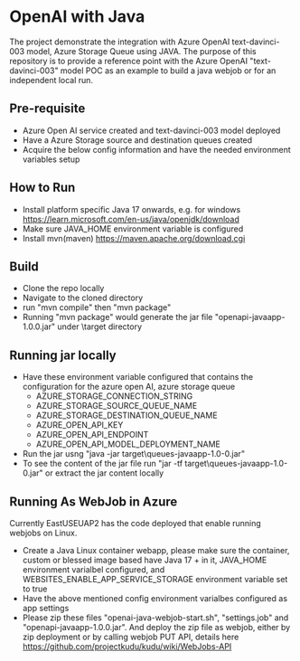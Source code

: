 # OpenAI with Java
The project demonstrate the integration with Azure OpenAI text-davinci-003 model, Azure Storage Queue using JAVA. The purpose of this repository is to provide a reference point with the Azure OpenAI "text-davinci-003" model POC as an example to build a java webjob or for an independent local run.
## Pre-requisite
- Azure Open AI service created and text-davinci-003 model deployed
- Have a Azure Storage source and destination queues created
- Acquire the below config information and have the needed environment variables setup

## How to Run
- Install platform specific Java 17 onwards, e.g. for windows https://learn.microsoft.com/en-us/java/openjdk/download
- Make sure JAVA_HOME environment variable is configured
- Install mvn(maven) https://maven.apache.org/download.cgi

## Build
- Clone the repo locally
- Navigate to the cloned directory
- run "mvn compile" then "mvn package"
- Running "mvn package" would generate the jar file "openapi-javaapp-1.0.0.jar" under \target directory
## Running jar locally
- Have these environment variable configured that contains the configuration for the azure open AI, azure storage queue
  -  AZURE_STORAGE_CONNECTION_STRING
  -  AZURE_STORAGE_SOURCE_QUEUE_NAME
  -  AZURE_STORAGE_DESTINATION_QUEUE_NAME
  -  AZURE_OPEN_API_KEY
  -  AZURE_OPEN_API_ENDPOINT
  -  AZURE_OPEN_API_MODEL_DEPLOYMENT_NAME
- Run the jar usng "java -jar target\queues-javaapp-1.0-0.jar"
- To see the content of the jar file run "jar -tf target\queues-javaapp-1.0-0.jar" or extract the jar content locally

## Running As WebJob in Azure
Currently EastUSEUAP2 has the code deployed that enable running webjobs on Linux. 
 - Create a Java Linux container webapp, please make sure the container, custom or blessed image based have Java 17 + in it, JAVA_HOME environment varialbel configured, and WEBSITES_ENABLE_APP_SERVICE_STORAGE environment variable set to true
 - Have the above mentioned config environment varialbes configured as app settings
 - Please zip these files "openai-java-webjob-start.sh", "settings.job" and "openapi-javaapp-1.0.0.jar". And deploy the zip file as webjob, either by zip deployment or by calling webjob PUT API, details here https://github.com/projectkudu/kudu/wiki/WebJobs-API
   
